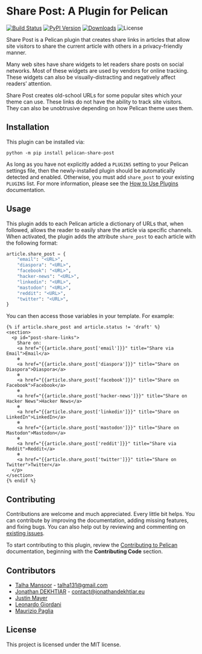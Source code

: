 # Share Post: A Plugin for Pelican

[![Build Status](https://img.shields.io/github/actions/workflow/status/pelican-plugins/share-post/main.yml?branch=main)](https://github.com/pelican-plugins/share-post/actions)
[![PyPI Version](https://img.shields.io/pypi/v/pelican-share-post)](https://pypi.org/project/pelican-share-post/)
[![Downloads](https://img.shields.io/pypi/dm/pelican-share-post)](https://pypi.org/project/pelican-share-post/)
![License](https://img.shields.io/pypi/l/pelican-share-post?color=blue)

Share Post is a Pelican plugin that creates share links in articles that allow site visitors to share the current article with others in a privacy-friendly manner.

Many web sites have share widgets to let readers share posts on social networks. Most of these widgets are used by vendors for online tracking. These widgets can also be visually-distracting and negatively affect readers’ attention.

Share Post creates old-school URLs for some popular sites which your theme can use. These links do not have the ability to track site visitors. They can also be unobtrusive depending on how Pelican theme uses them.


Installation
------------

This plugin can be installed via:

    python -m pip install pelican-share-post

As long as you have not explicitly added a `PLUGINS` setting to your Pelican settings file, then the newly-installed plugin should be automatically detected and enabled. Otherwise, you must add `share_post` to your existing `PLUGINS` list. For more information, please see the [How to Use Plugins](https://docs.getpelican.com/en/latest/plugins.html#how-to-use-plugins) documentation.

Usage
-----

This plugin adds to each Pelican article a dictionary of URLs that, when followed, allows the reader to easily share the article via specific channels. When activated, the plugin adds the attribute `share_post` to each article with the following format:

```python
article.share_post = {
	"email": "<URL>",
	"diaspora": "<URL>",
	"facebook": "<URL>",
	"hacker-news": "<URL>",
	"linkedin": "<URL>",
	"mastodon": "<URL>",
	"reddit": "<URL>",
	"twitter": "<URL>",
}
```

You can then access those variables in your template. For example:

```html+jinja
{% if article.share_post and article.status != 'draft' %}
<section>
  <p id="post-share-links">
    Share on:
    <a href="{{article.share_post['email']}}" title="Share via Email">Email</a>
    ❄
    <a href="{{article.share_post['diaspora']}}" title="Share on Diaspora">Diaspora</a>
    ❄
    <a href="{{article.share_post['facebook']}}" title="Share on Facebook">Facebook</a>
    ❄
    <a href="{{article.share_post['hacker-news']}}" title="Share on Hacker News">Hacker News</a>
    ❄
    <a href="{{article.share_post['linkedin']}}" title="Share on LinkedIn">LinkedIn</a>
    ❄
    <a href="{{article.share_post['mastodon']}}" title="Share on Mastodon">Mastodon</a>
    ❄
    <a href="{{article.share_post['reddit']}}" title="Share via Reddit">Reddit</a>
    ❄
    <a href="{{article.share_post['twitter']}}" title="Share on Twitter">Twitter</a>
  </p>
</section>
{% endif %}
```

Contributing
------------

Contributions are welcome and much appreciated. Every little bit helps. You can contribute by improving the documentation, adding missing features, and fixing bugs. You can also help out by reviewing and commenting on [existing issues][].

To start contributing to this plugin, review the [Contributing to Pelican][] documentation, beginning with the **Contributing Code** section.

[existing issues]: https://github.com/pelican-plugins/share-post/issues
[Contributing to Pelican]: https://docs.getpelican.com/en/latest/contribute.html


Contributors
------------

* [Talha Mansoor](https://www.oncrashreboot.com) - talha131@gmail.com
* [Jonathan DEKHTIAR](https://github.com/DEKHTIARJonathan) - contact@jonathandekhtiar.eu
* [Justin Mayer](https://justinmayer.com)
* [Leonardo Giordani](https://github.com/lgiordani)
* [Maurizio Paglia](https://github.com/mpaglia0)


License
-------

This project is licensed under the MIT license.
